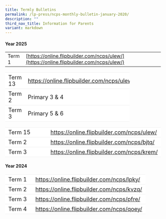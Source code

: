 ```yaml
---
title: Termly Bulletins
permalink: /lp-press/ncps-monthly-bulletin-january-2020/
description: ""
third_nav_title: Information for Parents
variant: markdown
---
```

#### Year 2025


|  |  | |
| -------- | -------- | -------- |
| Term 1     | [https://online.flipbuilder.com/ncps/ulew/](https://online.flipbuilder.com/ncps/ulew/)     |   |




<table border="0" style="font-size: 18px;box-sizing: inherit; border-collapse: collapse; border-spacing: 0px; max-width: 100%; width: 80%;"><tbody style="box-sizing: inherit;"><tr style="box-sizing: inherit; background: rgb(255, 255, 255);"><td style="border: 1px solid #eee;border-left:0px;border-right:0px;box-sizing: inherit; padding: 5px 10px; width: 40%;">Term 13</td><td style="border: 1px solid #eee;border-left:0px;border-right:0px;box-sizing: inherit; padding: 5px 10px; width: 40%;"><a target="\_blank" href="https://online.flipbuilder.com/ncps/ulew/">https://online.flipbuilder.com/ncps/ulew/</a></td></tr><tr style="box-sizing: inherit; background: rgb(255, 255, 255);"><td style="border: 1px solid #eee;border-left:0px;border-right:0px;box-sizing: inherit; padding: 5px 10px; width: 40%;">Term 2</td><td style="border: 1px solid #eee;border-left:0px;border-right:0px;box-sizing: inherit; padding: 5px 10px; width: 40%;">Primary 3 &amp; 4</td></tr><tr style="box-sizing: inherit; background: rgb(255, 255, 255);"><td style="border: 1px solid #eee;border-left:0px;border-right:0px;box-sizing: inherit; padding: 5px 10px; width: 40%;">Term 3</td><td style="border: 1px solid #eee;border-left:0px;border-right:0px;box-sizing: inherit; padding: 5px 10px; width: 40%;">Primary 5 &amp; 6</td></tr></tbody></table> 
 


<table border="0" style="font-size: 18px; box-sizing: inherit; border-collapse: collapse; border-spacing: 0px; max-width: 100%; width: 100%;"><tbody style="box-sizing: inherit;"><tr style="box-sizing: inherit; background: rgb(255, 255, 255); height: 23px;"><td style="border: 1px solid #eee;border-left:0px;border-right:0px;box-sizing: inherit; padding: 5px 10px; width: 80%; height: 23px;">Term 15</td><td style="border: 1px solid #eee;border-left:0px;border-right:0px;box-sizing: inherit; padding: 5px 10px; width: 80%; height: 23px;"><a target="\_blank" href="https://online.flipbuilder.com/ncps/ulew/">https://online.flipbuilder.com/ncps/ulew/</a></td></tr><tr style="box-sizing: inherit; background: rgb(255, 255, 255); height: 23px;"><td style="border: 1px solid #eee;border-left:0px;border-right:0px;box-sizing: inherit; padding: 5px 10px; width: 80%; height: 23px;">Term 2</td><td style="border: 1px solid #eee;border-left:0px;border-right:0px;box-sizing: inherit; padding: 5px 10px; width: 80%; height: 23px;"><a target="\_blank" href="https://online.flipbuilder.com/ncps/bjtq/">https://online.flipbuilder.com/ncps/bjtq/</a></td></tr><tr style="box-sizing: inherit; background: rgb(255, 255, 255); height: 23px;"><td style="border: 1px solid #eee;border-left:0px;border-right:0px;box-sizing: inherit; padding: 5px 10px; width: 80%; height: 23px;">Term 3</td><td style="border: 1px solid #eee;border-left:0px;border-right:0px;box-sizing: inherit; padding: 5px 10px; width: 80%; height: 23px;"><a target="\_blank" href="https://online.flipbuilder.com/ncps/krem/">https://online.flipbuilder.com/ncps/krem/</a></td></tr></tbody></table>



#### Year 2024

<table border="0" style="font-size: 18px; box-sizing: inherit; border-collapse: collapse; border-spacing: 0px; max-width: 100%; width: 90%;"><tbody style="box-sizing: inherit;"><tr style="box-sizing: inherit; background: rgb(255, 255, 255); height: 23px;"><td style="border: 1px solid #eee;border-left:0px;border-right:0px;box-sizing: inherit; padding: 5px 10px; width: 40%; height: 23px;">Term 1</td><td style="border: 1px solid #eee;border-left:0px;border-right:0px;box-sizing: inherit; padding: 5px 10px; width: 60%; height: 23px;"><a target="\_blank" href="https://online.flipbuilder.com/ncps/lpky/">https://online.flipbuilder.com/ncps/lpky/</a></td></tr><tr style="box-sizing: inherit; background: rgb(255, 255, 255); height: 23px;"><td style="border: 1px solid #eee;border-left:0px;border-right:0px;box-sizing: inherit; padding: 5px 10px; width: 40%; height: 23px;">Term 2</td><td style="border: 1px solid #eee;border-left:0px;border-right:0px;box-sizing: inherit; padding: 5px 10px; width: 60%; height: 23px;"><a target="\_blank" href="https://online.flipbuilder.com/ncps/kvzq/">https://online.flipbuilder.com/ncps/kvzq/</a></td></tr><tr style="box-sizing: inherit; background: rgb(255, 255, 255); height: 23px;"><td style="border: 1px solid #eee;border-left:0px;border-right:0px;box-sizing: inherit; padding: 5px 10px; width: 40%; height: 23px;">Term 3</td><td style="border: 1px solid #eee;border-left:0px;border-right:0px;box-sizing: inherit; padding: 5px 10px; width: 60%; height: 23px;"><a target="\_blank" href="https://online.flipbuilder.com/ncps/pfre/">https://online.flipbuilder.com/ncps/pfre/</a></td></tr><tr style="box-sizing: inherit; background: rgb(255, 255, 255); height: 23px;"><td style="border: 1px solid #eee;border-left:0px;border-right:0px;box-sizing: inherit; padding: 5px 10px; width: 40%; height: 23px;">Term 4</td><td style="border: 1px solid #eee;border-left:0px;border-right:0px;box-sizing: inherit; padding: 5px 10px; width: 60%; height: 23px;"><a target="\_blank" href="https://online.flipbuilder.com/ncps/qoey/">https://online.flipbuilder.com/ncps/qoey/</a></td></tr></tbody></table>